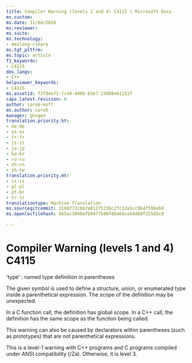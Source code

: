 ```yaml
---
title: Compiler Warning (levels 1 and 4) C4115 | Microsoft Docs
ms.custom: 
ms.date: 11/04/2016
ms.reviewer: 
ms.suite: 
ms.technology:
- devlang-csharp
ms.tgt_pltfrm: 
ms.topic: article
f1_keywords:
- C4115
dev_langs:
- C++
helpviewer_keywords:
- C4115
ms.assetid: f3f94e72-fc49-4d09-b3e7-23d68e61152f
caps.latest.revision: 6
author: corob-msft
ms.author: corob
manager: ghogen
translation.priority.ht:
- de-de
- es-es
- fr-fr
- it-it
- ja-jp
- ko-kr
- ru-ru
- zh-cn
- zh-tw
translation.priority.mt:
- cs-cz
- pl-pl
- pt-br
- tr-tr
translationtype: Machine Translation
ms.sourcegitcommit: 3168772cbb7e8127523bc2fc2da5cc9b4f59beb8
ms.openlocfilehash: 865ac3098afb947fb80fd0a6dce94d69f25593c0

---
```

# Compiler Warning (levels 1 and 4) C4115
'type' : named type definition in parentheses  
  
 The given symbol is used to define a structure, union, or enumerated type inside a parenthetical expression. The scope of the definition may be unexpected.  
  
 In a C function call, the definition has global scope. In a C++ call, the definition has the same scope as the function being called.  
  
 This warning can also be caused by declarators within parentheses (such as prototypes) that are not parenthetical expressions.  
  
 This is a level-1 warning with C++ programs and C programs compiled under ANSI compatibility (/Za). Otherwise, it is level 3.


<!--HONumber=Jan17_HO1-->


